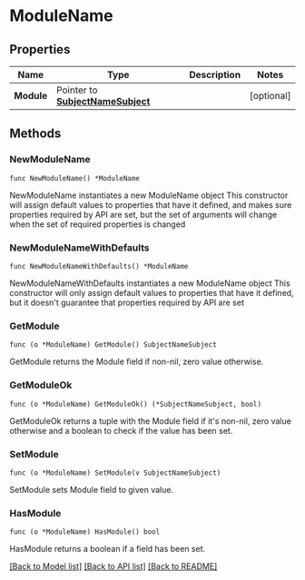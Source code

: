 # ModuleName

## Properties

Name | Type | Description | Notes
------------ | ------------- | ------------- | -------------
**Module** | Pointer to [**SubjectNameSubject**](SubjectNameSubject.md) |  | [optional] 

## Methods

### NewModuleName

`func NewModuleName() *ModuleName`

NewModuleName instantiates a new ModuleName object
This constructor will assign default values to properties that have it defined,
and makes sure properties required by API are set, but the set of arguments
will change when the set of required properties is changed

### NewModuleNameWithDefaults

`func NewModuleNameWithDefaults() *ModuleName`

NewModuleNameWithDefaults instantiates a new ModuleName object
This constructor will only assign default values to properties that have it defined,
but it doesn't guarantee that properties required by API are set

### GetModule

`func (o *ModuleName) GetModule() SubjectNameSubject`

GetModule returns the Module field if non-nil, zero value otherwise.

### GetModuleOk

`func (o *ModuleName) GetModuleOk() (*SubjectNameSubject, bool)`

GetModuleOk returns a tuple with the Module field if it's non-nil, zero value otherwise
and a boolean to check if the value has been set.

### SetModule

`func (o *ModuleName) SetModule(v SubjectNameSubject)`

SetModule sets Module field to given value.

### HasModule

`func (o *ModuleName) HasModule() bool`

HasModule returns a boolean if a field has been set.


[[Back to Model list]](../README.md#documentation-for-models) [[Back to API list]](../README.md#documentation-for-api-endpoints) [[Back to README]](../README.md)


